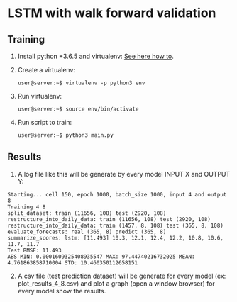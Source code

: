 # LSTM with walk forward validation 

## Training 

1.  Install python +3.6.5 and virtualenv:
    [See here how to](https://pypi.org/project/virtualenv/).

2.  Create a virtualenv:
    ```
    user@server:~$ virtualenv -p python3 env
    ```
    
3.  Run virtualenv:
    ```
    user@server:~$ source env/bin/activate
    ```

4.  Run script to train:
    ```
    user@server:~$ python3 main.py
    ```
    
## Results


1.  A log file like this will be generate by every model INPUT X and OUTPUT Y:
```
Starting... cell 150, epoch 1000, batch_size 1000, input 4 and output 8
Training 4 8
split_dataset: train (11656, 108) test (2920, 108)
restructure_into_daily_data: train (11656, 108) test (2920, 108)
restructure_into_daily_data: train (1457, 8, 108) test (365, 8, 108)
evaluate_forecasts: real (365, 8) predict (365, 8)
summarize_scores: lstm: [11.493] 10.3, 12.1, 12.4, 12.2, 10.8, 10.6, 11.7, 11.7
Test RMSE: 11.493
ABS MIN: 0.0001609325408935547 MAX: 97.44740216732025 MEAN: 4.761863858710004 STD: 10.460350112658151

```

2. A csv file (test prediction dataset) will be generate for every model (ex: plot_results_4_8.csv) and plot a graph (open a window browser) for every model show the results.




